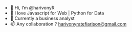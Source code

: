 - 👋 Hi, I’m @harivonyR
- 👀 I love Javascript for Web | Python for Data
- 🌱 Currently a business analyst
- 📫 Any collaboration ? harivonyratefiarison@gmail.com

<!---
harivonyR/harivonyR is a ✨ special ✨ repository because its `README.md` (this file) appears on your GitHub profile.
You can click the Preview link to take a look at your changes.
--->
